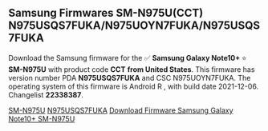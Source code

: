<h2>Samsung Firmwares SM-N975U(CCT) N975USQS7FUKA/N975UOYN7FUKA/N975USQS7FUKA</h2>
Download the Samsung firmware for the ✅ <strong>Samsung Galaxy Note10+ </strong> ⭐ <strong>SM-N975U</strong> with product code <strong>CCT</strong> <strong> from United States</strong>. This firmware has version number PDA <strong>N975USQS7FUKA</strong> and CSC N975UOYN7FUKA. The operating system of this firmware is Android R , with build date 2021-12-06. Changelist <strong>22338387</strong>.


[SM-N975U](https://samfirm.shop/samsung/model/SM-N975U)
[N975USQS7FUKA](https://samfirm.shop/samsung/pda/N975USQS7FUKA)
[Download Firmware Samsung Galaxy Note10+ SM-N975U](https://samfirm.shop/samsung/firmware/480254)
